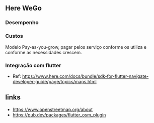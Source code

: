## **Here WeGo**

### **Desempenho**

### **Custos**

Modelo Pay-as-you-grow, pagar pelos serviço conforme os utiliza e conforme as necessidades crescem.


### **Integração com flutter**


- Ref: https://www.here.com/docs/bundle/sdk-for-flutter-navigate-developer-guide/page/topics/maps.html

## **links**
- https://www.openstreetmap.org/about
- https://pub.dev/packages/flutter_osm_plugin